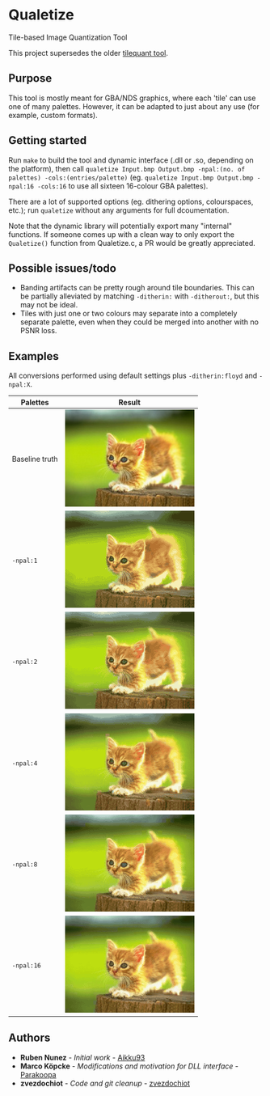 # Qualetize
Tile-based Image Quantization Tool

This project supersedes the older [tilequant tool](https://github.com/Aikku93/tilequant).

## Purpose
This tool is mostly meant for GBA/NDS graphics, where each 'tile' can use one of many palettes. However, it can be adapted to just about any use (for example, custom formats).

## Getting started
Run `make` to build the tool and dynamic interface (.dll or .so, depending on the platform), then call `qualetize Input.bmp Output.bmp -npal:(no. of palettes) -cols:(entries/palette)` (eg. `qualetize Input.bmp Output.bmp -npal:16 -cols:16` to use all sixteen 16-colour GBA palettes).

There are a lot of supported options (eg. dithering options, colourspaces, etc.); run `qualetize` without any arguments for full dcoumentation.

Note that the dynamic library will potentially export many "internal" functions. If someone comes up with a clean way to only export the `Qualetize()` function from Qualetize.c, a PR would be greatly appreciated.

## Possible issues/todo

* Banding artifacts can be pretty rough around tile boundaries. This can be partially alleviated by matching `-ditherin:` with `-ditherout:`, but this may not be ideal.
* Tiles with just one or two colours may separate into a completely separate palette, even when they could be merged into another with no PSNR loss.

## Examples

All conversions performed using default settings plus `-ditherin:floyd` and `-npal:X`.

| Palettes | Result |
| - | - |
| Baseline truth | ![Baseline truth](/examples/cat.png?raw=true) |
| `-npal:1` | ![1 palette](/examples/cat-q1.bmp?raw=true) |
| `-npal:2` | ![2 palettes](/examples/cat-q2.bmp?raw=true) |
| `-npal:4` | ![4 palettes](/examples/cat-q4.bmp?raw=true) |
| `-npal:8` | ![8 palettes](/examples/cat-q8.bmp?raw=true) |
| `-npal:16` | ![16 palettes](/examples/cat-q16.bmp?raw=true) |

## Authors
* **Ruben Nunez** - *Initial work* - [Aikku93](https://github.com/Aikku93)
* **Marco Köpcke** - *Modifications and motivation for DLL interface* - [Parakoopa](https://github.com/Parakoopa)
* **zvezdochiot** - *Code and git cleanup* - [zvezdochiot](https://github.com/zvezdochiot)
